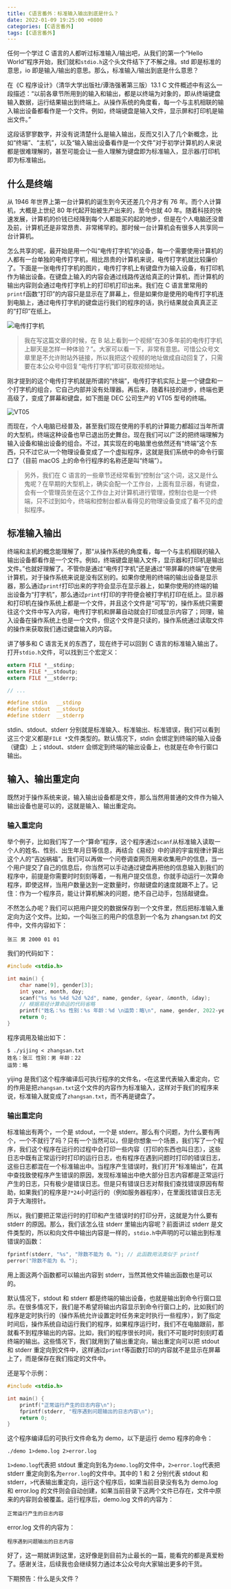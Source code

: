 ```yaml
---
title: C语言番外：标准输入输出到底是什么？
date: 2022-01-09 19:25:00 +0800
categories: [C语言番外]
tags: [C语言番外]
---
```


任何一个学过 C 语言的人都听过标准输入/输出吧，从我们的第一个“Hello World”程序开始，我们就和`stdio.h`这个头文件结下了不解之缘。std 即是标准的意思，io 即是输入/输出的意思。那么，标准输入/输出到底是什么意思？

在《C 程序设计》（清华大学出版社/谭浩强著第三版）13.1 C 文件概述中有这么一段描述：“以前各章节所用到的输入和输出，都是以终端为对象的，即从终端键盘输入数据，运行结果输出到终端上。从操作系统的角度看，每一个与主机相联的输入输出设备都看作是一个文件。例如，终端键盘是输入文件，显示屏和打印机是输出文件。” 

这段话寥寥数字，并没有说清楚什么是输入输出，反而又引入了几个新概念，比如“终端”、“主机”，以及“输入输出设备看作是一个文件”对于初学计算机的人来说都是很难理解的，甚至可能会让一些人理解为键盘即为标准输入，显示器/打印机即为标准输出。

## 什么是终端

从 1946 年世界上第一台计算机的诞生到今天还差几个月才有 76 年。而个人计算机，大概是上世纪 80 年代起开始被生产出来的，至今也就 40 年。随着科技的快速发展，计算机的价钱已经降到每个人都能买的起的地步，但是在个人电脑还没普及前，计算机还是非常昂贵、非常稀罕的。那时候一台计算机会有很多人共享同一台计算机。

怎么共享的呢，最开始是用一个叫“电传打字机”的设备，每一个需要使用计算机的人都有一台单独的电传打字机，相比昂贵的计算机来说，电传打字机就比较廉价了。下面是一张电传打字机的图片，电传打字机上有键盘作为输入设备，有打印机作为输出设备。在键盘上输入的内容会通过线路传送给真正的计算机，而计算机的输出内容则会通过电传打字机上的打印机打印出来。我们在 C 语言里常用的`printf`函数“打印”的内容只是显示在了屏幕上，但是如果你是使用的电传打字机连到电脑上，通过电传打字机的键盘运行我们的程序的话，执行结果就会真真正正的“打印”在纸上。

![电传打字机](/assets/img/posts/2022/terminal.webp)

> 我在写这篇文章的时候，在 B 站上看到一个视频“在30多年前的电传打字机上聊天是怎样一种体验？”。大家可以看一下，非常有意思。可惜公众号文章里是不允许附站外链接，所以我把这个视频的地址做成自动回复了，只需要在本公众号中回复“电传打字机”即可获取视频地址。

刚才提到的这个电传打字机就是所谓的“终端”，电传打字机实际上是一个键盘和一个打字机的组合，它自己内部并没有处理器。再后来，随着科技的进步，终端也更高级了，变成了屏幕和键盘，如下图是 DEC 公司生产的 VT05 型号的终端。

![VT05](/assets/img/posts/2022/vt05.png)

而现在，个人电脑已经普及，甚至我们现在使用的手机的计算能力都超过当年所谓的大型机，终端这种设备也早已退出历史舞台。现在我们可以广泛的把终端理解为输入设备和输出设备的组合。不过，其实现在的电脑里也依然还有“终端”这个东西，只不过它从一个物理设备变成了一个虚拟程序，这就是我们系统中的命令行窗口了（目前 macOS 上的命令行程序的名称还是叫“终端”）。

> 另外，我们在 C 语言的一些章节还经常看到“控制台”这个词，这又是什么鬼呢？在早期的大型机上，确实会配一个工作台，上面有显示器，有键盘，会有一个管理员坐在这个工作台上对计算机进行管理，控制台也是一个终端，只不过到如今，终端和控制台都从看得见的物理设备变成了看不见的虚拟程序。

## 标准输入输出

终端和主机的概念能理解了，那“从操作系统的角度看，每一个与主机相联的输入输出设备都看作是一个文件。例如，终端键盘是输入文件，显示器和打印机是输出文件。”也就好理解了。不管你是通过“电传打字机”还是通过“带屏幕的终端”在使用计算机，对于操作系统来说是没有区别的。如果你使用的终端的输出设备是显示器，那么通过`printf`打印出来的字符会显示在显示器上，如果你使用的终端的输出设备为“打字机”，那么通过`printf`打印的字符便会被打字机打印在纸上。显示器和打印机在操作系统上都是一个文件，并且这个文件是“可写”的，操作系统只需要往这个文件中写入内容，电传打字机和屏幕自动就会打印或显示内容了；同理，输入设备在操作系统上也是一个文件，但这个文件是只读的，操作系统通过读取文件的操作来获取我们通过键盘输入的内容。

讲了够多和 C 语言无关的东西了，现在终于可以回到 C 语言的标准输入输出了。打开`stdio.h`文件，可以找到三个宏定义：

```c
extern FILE *__stdinp;
extern FILE *__stdoutp;
extern FILE *__stderrp;

// ...

#define	stdin	__stdinp
#define	stdout	__stdoutp
#define	stderr	__stderrp
```

stdin、stdout、stderr 分别就是标准输入、标准输出、标准错误，我们可以看到这三个定义都是`FILE *`文件类型的。默认情况下，stdin 会绑定到终端的输入设备（键盘）上；stdout、stderr 会绑定到终端的输出设备上，也就是在命令行窗口输出。

## 输入、输出重定向

既然对于操作系统来说，输入输出设备都是文件，那么当然用普通的文件作为输入输出设备也是可以的，这就是输入、输出重定向。

### 输入重定向

举个例子，比如我们写了一个“算命”程序，这个程序通过`scanf`从标准输入读取一个人的姓名、性别、出生年月日等信息，再结合《易经》中的讲的宇宙规律计算出这个人的“吉凶祸福”。我们可以再做一个问卷调查网页用来收集用户的信息，当一个用户提交了自己的信息后，你当然可以手动通过键盘再把他的信息输入到我们的程序中，前提是你需要时时刻刻等着，一有用户提交信息，你就手动运行一次算命程序，即使这样，当用户数量达到一定数量时，你敲键盘的速度就跟不上了。记住：作为一个程序员，能让计算机解决的问题，绝不自己动手，包括敲键盘。

不然怎么办呢？我们可以把用户提交的数据保存到一个文件里，然后把标准输入重定向为这个文件。比如，一个叫张三的用户的信息到一个名为 zhangsan.txt 的文件中，文件内容如下：

```
张三 男 2000 01 01
```

我们的代码如下：

```c
#include <stdio.h>

int main() {
    char name[9], gender[3];
    int year, month, day;
    scanf("%s %s %4d %2d %2d", name, gender, &year, &month, &day);
    // 根据易经计算命运的代码省略
    printf("姓名：%s 性别：%s 年龄：%d \n运势：略\n", name, gender, 2022-year);
    return 0;
}
```

程序调用及输出如下：

```
$ ./yijing < zhangsan.txt
姓名：张三 性别：男 年龄：22 
运势：略
```

yijing 是我们这个程序编译后可执行程序的文件名，`<`在这里代表输入重定向，它的作用是把`zhangsan.txt`这个文件的内容作为标准输入，这样对于我们的程序来说，标准输入就变成了`zhangsan.txt`，而不再是键盘了。

### 输出重定向

标准输出有两个，一个是 stdout，一个是 stderr。那么有个问题，为什么要有两个，一个不就行了吗？只有一个当然可以，但是你想象一个场景，我们写了一个程序，我们这个程序在运行的过程中会打印一些内容（打印的东西也叫日志），这些日志中既有正常运行时打印的运行日志，也有程序在遇到问题时打印的错误日志，这些日志都混在一个标准输出中。当程序产生错误时，我们打开“标准输出”，在其中查找致使程序产生错误的原因，发现标准输出中绝大部分日志内容都是正常运行产生的日志，只有极少是错误日志。但是只有错误日志对帮我们查找错误原因有帮助，如果我们的程序是`7*24`小时运行的（例如服务器程序），在里面找错误日志无异于大海捞针。

所以，我们要把正常运行时的打印和产生错误时的打印分开，这就是为什么要有 stderr 的原因。那么，我们该怎么往 stderr 里输出内容呢？前面讲过 stderr 是文件类型的，所以和向文件中输出内容是一样的，`stdio.h`中声明的可以输出到标准错误的函数：

```c
fprintf(stderr, "%s", "除数不能为 0。"); // 此函数用法类似于 printf
perror("除数不能为 0。");
```

用上面这两个函数都可以输出内容到 stderr，当然其他文件输出函数也是可以的。

默认情况下，stdout 和 stderr 都是终端的输出设备，也就是输出到命令行窗口显示。在很多情况下，我们是不希望将输出内容显示到命令行窗口上的，比如我们的程序是定时执行的（操作系统允许设置定时任务来定时执行一些程序），到了指定时间后，操作系统自动运行我们的程序，如果程序运行时，我们不在电脑跟前，那就看不到程序输出的内容。比如，我们的程序很长时间，我们不可能时时刻刻盯着终端的输出。这些情况下，我们就用到了输出重定向，输出重定向可以把 stdout 和 stderr 重定向到文件中，这样通过`printf`等函数打印的内容就不是显示在屏幕上了，而是保存在我们指定的文件中。

还是写个示例：

```c
#include <stdio.h>

int main() {
    printf("正常运行产生的日志内容\n");
    fprintf(stderr, "程序遇到问题输出的日志内容\n");
    return 0;
}
```

这个程序编译后的可执行文件命名为 demo，以下是运行 demo 程序的命令：

```shell
./demo 1>demo.log 2>error.log
```

`1>demo.log`代表把 stdout 重定向到名为`demo.log`的文件中，`2>error.log`代表把 stderr 重定向到名为`error.log`的文件中。其中的 1 和 2 分别代表 stdout 和 stderr，`>`代表输出重定向，运行这个程序后，如果当前目录没有名为 demo.log 和 error.log 的文件则会自动创建，如果当前目录下这两个文件已存在，文件中原来的内容则会被覆盖。运行程序后，demo.log 文件的内容为：

```
正常运行产生的日志内容
```

error.log 文件的内容为：

```
程序遇到问题输出的日志内容
```

好了，这一期就讲到这里，这好像是到目前为止最长的一篇，能看完的都是真爱粉了。感谢关注，后续我也会继续努力通过本公众号向大家输出更多的干货。

下期预告：什么是头文件？